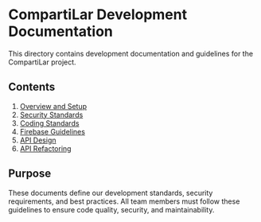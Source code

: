 # CompartiLar Development Documentation

This directory contains development documentation and guidelines for the CompartiLar project.

## Contents

1. [Overview and Setup](./01-overview.md)
2. [Security Standards](./02-security-standards.md)
3. [Coding Standards](./03-coding-standards.md)
4. [Firebase Guidelines](./04-firebase-guidelines.md)
5. [API Design](./05-api-design.md)
6. [API Refactoring](./06-api-refactoring.md)

## Purpose

These documents define our development standards, security requirements, and best practices. All team members must follow these guidelines to ensure code quality, security, and maintainability.